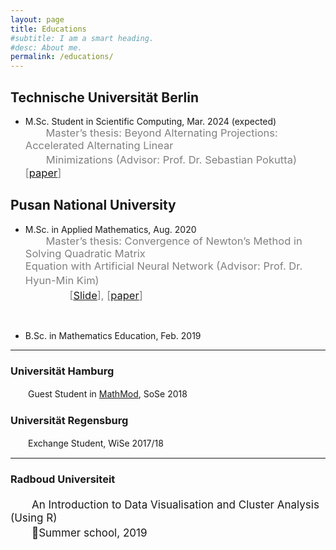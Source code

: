 ```yaml
---
layout: page
title: Educations
#subtitle: I am a smart heading.
#desc: About me.
permalink: /educations/
---
```


## Technische Universität Berlin
- M.Sc. Student in Scientific Computing, Mar. 2024 (expected) <br>
 　　<span style="color:grey; font-size:16.5px"> Master’s thesis: Beyond Alternating Projections: Accelerated Alternating Linear <br>
 　　Minimizations (Advisor: Prof. Dr. Sebastian Pokutta)  \[[paper](/assets/file/garam_thesis_TU.pdf)\]


## Pusan National University

- M.Sc. in Applied Mathematics, Aug. 2020<br>
 　　<span style="color:grey; font-size:16.5px"> Master’s thesis: Convergence of Newton’s Method in Solving Quadratic Matrix <br>Equation with Artificial Neural Network (Advisor: Prof. Dr. Hyun-Min Kim) 　<br> 　　 　　\[[Slide](/assets/file/master_slide.pdf)\], \[[paper](/assets/file/garam_thesis.pdf)\]</span>

​	<br>

- B.Sc. in Mathematics Education, Feb. 2019
  <br>

---

### Universität Hamburg
　　Guest Student in [MathMod](http://www.mathmods.eu), SoSe 2018
### Universität Regensburg
　　Exchange Student, WiSe 2017/18

---

### Radboud Universiteit
<p style="font-size:17px">　　An Introduction to Data Visualisation and Cluster Analysis (Using R)<br>　　Summer school, 2019</p>
